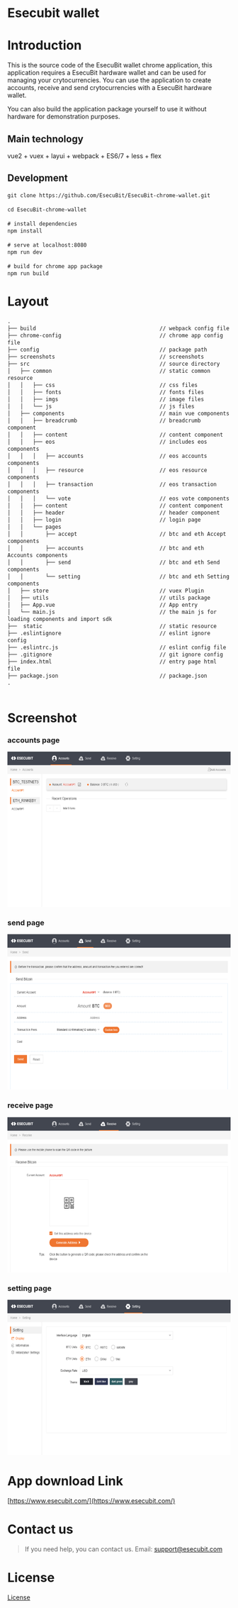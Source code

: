# Esecubit wallet

# Introduction

This is the source code of the EsecuBit wallet chrome application, this application requires a EsecuBit hardware wallet and can be used for managing your crytocurrencies. You can use the application to create accounts, receive and send crytocurrencies with a EsecuBit hardware wallet.

You can also  build the application package yourself to use it without hardware for demonstration purposes.



## Main technology

vue2 + vuex + layui + webpack + ES6/7 + less + flex

## Development


```
git clone https://github.com/EsecuBit/EsecuBit-chrome-wallet.git

cd EsecuBit-chrome-wallet

# install dependencies
npm install

# serve at localhost:8080
npm run dev

# build for chrome app package
npm run build

```


# Layout

```
.
├── build                                       // webpack config file
├── chrome-config                               // chrome app config file
├── config                                      // package path
├── screenshots                                 // screenshots
├── src                                         // source directory
│   ├── common                                  // static common resource
│   │   ├── css                                 // css files
│   │   ├── fonts                               // fonts files
│   │   ├── imgs                                // image files
│   │   └── js                                  // js files
│   ├── components                              // main vue components
│   │   ├── breadcrumb                          // breadcrumb component
│   │   ├── content                             // content component
│   │   ├── eos                                 // includes eos components
│   │   │   ├── accounts                        // eos accounts components
│   │   │   ├── resource                        // eos resource components
│   │   │   ├── transaction                     // eos transaction components
│   │   │   └── vote                            // eos vote components
│   │   ├── content                             // content component
│   │   ├── header                              // header component
│   │   ├── login                               // login page
│   │   └── pages
│   │       ├── accept                          // btc and eth Accept components
│   │       ├── accounts                        // btc and eth Accounts components
│   │       ├── send                            // btc and eth Send components
│   │       └── setting                         // btc and eth Setting components
│   ├── store                                   // vuex Plugin
│   ├── utils                                   // utils package
│   ├── App.vue                                 // App entry
│   └── main.js                                 // the main js for loading components and import sdk
├──  static                                     // static resource
├── .eslintignore                               // eslint ignore config
├── .eslintrc.js                                // eslint config file
├── .gitignore                                  // git ignore config
├── index.html                                  // entry page html file
├── package.json                                // package.json
.


```


# Screenshot

### accounts page

<img src="https://github.com/EsecuBit/EsecuBit-chrome-wallet/blob/master/screenshots/accounts.png" width="600" height="350"/>

### send page

<img src="https://github.com/EsecuBit/EsecuBit-chrome-wallet/blob/master/screenshots/send.png" width="600" height="350"/>

### receive page

<img src="https://github.com/EsecuBit/EsecuBit-chrome-wallet/blob/master/screenshots/receive.png" width="600" height="350"/>

### setting page

<img src="https://github.com/EsecuBit/EsecuBit-chrome-wallet/blob/master/screenshots/setting.png" width="600" height="350"/>


# App download Link

[https://www.esecubit.com/](https://www.esecubit.com/)


# Contact us

> If you need help, you can contact us.
> Email: support@esecubit.com


# License

[License](https://github.com/EsecuBit/EsecuBit-chrome-wallet/blob/master/LICENSE)
